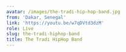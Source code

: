 ```yaml
---
avatar: /images/the-tradi-hip-hop-band.jpg
from: 'Dakar, Senegal'
link: 'https://youtu.be/w7qDVtd3dzM'
role: Live
slug: the-tradi-hiphop-band
title: The Tradi HipHop Band
---
```


